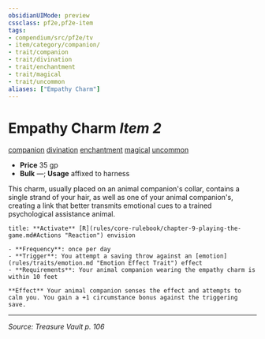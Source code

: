 ```yaml
---
obsidianUIMode: preview
cssclass: pf2e,pf2e-item
tags:
- compendium/src/pf2e/tv
- item/category/companion/
- trait/companion
- trait/divination
- trait/enchantment
- trait/magical
- trait/uncommon
aliases: ["Empathy Charm"]
---
```

# Empathy Charm *Item 2*  
[companion](companion.md "Companion Item Trait")  [divination](divination.md "Divination School Trait")  [enchantment](enchantment.md "Enchantment School Trait")  [magical](magical.md "Magical Item Trait")  [uncommon](uncommon.md "Uncommon Rarity Trait")  

- **Price** 35 gp
- **Bulk** —; **Usage** affixed to harness

This charm, usually placed on an animal companion's collar, contains a single strand of your hair, as well as one of your animal companion's, creating a link that better transmits emotional cues to a trained psychological assistance animal.

```ad-embed-ability
title: **Activate** [R](rules/core-rulebook/chapter-9-playing-the-game.md#Actions "Reaction") envision

- **Frequency**: once per day
- **Trigger**: You attempt a saving throw against an [emotion](rules/traits/emotion.md "Emotion Effect Trait") effect
- **Requirements**: Your animal companion wearing the empathy charm is within 10 feet

**Effect** Your animal companion senses the effect and attempts to calm you. You gain a +1 circumstance bonus against the triggering save.
```


---
*Source: Treasure Vault p. 106*